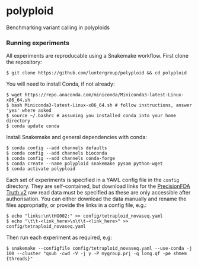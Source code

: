 # polyploid
Benchmarking variant calling in polyploids

### Running experiments

All experiments are reproducable using a Snakemake workflow. First clone the repository:

```shell
$ git clone https://github.com/luntergroup/polyploid && cd polyploid
```

You will need to install Conda, if not already:

```shell
$ wget https://repo.anaconda.com/miniconda/Miniconda3-latest-Linux-x86_64.sh
$ bash Miniconda3-latest-Linux-x86_64.sh # follow instructions, answer 'yes' where asked
$ source ~/.bashrc # assuming you installed conda into your home directory
$ conda update conda
```

Install Snakemake and general dependencies with conda:

```shell
$ conda config --add channels defaults
$ conda config --add channels bioconda
$ conda config --add channels conda-forge
$ conda create --name polyploid snakemake pysam python-wget
$ conda activate polyploid
```

Each set of experiments is specified in a YAML config file in the `config` directory. They are self-contained, but download links for the [PrecisionFDA Truth v2](https://precision.fda.gov/challenges/10) raw read data must be specified as these are only accessible after authorisation. You can either download the data manually and rename the files appropriatly, or provide the links in a config file, e.g.:

```shell
$ echo "links:\n\tHG002:" >> config/tetraploid_novaseq.yaml
$ echo "\t\t-<link_here>\n\t\t-<link_here>" >> config/tetraploid_novaseq.yaml
```

Then run each experiment as required, e.g:

```shell
$ snakemake --configfile config/tetraploid_novaseq.yaml --use-conda -j 100 --cluster "qsub -cwd -V -j y -P mygroup.prj -q long.qf -pe shmem {threads}"
```


